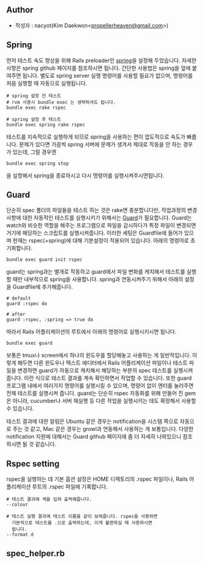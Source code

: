 ## Author
* 작성자 : nacyot(Kim Daekwon\<propellerheaven@gmail.com\>)

## Spring

먼저 테스트 속도 향상을 위해 Rails preloader인
[spring](https://github.com/jonleighton/spring)을 설정해 두었습니다.
자세한 사항은 spring github 페이지를 참조하시면 됩니다. 간단한
사용법은 spring을 앞에 붙여주면 됩니다. 별도로 spring server 실행
명령어를 사용할 필요가 없으며, 명령어를 처음 실행할 때 자동으로
실행됩니다.

```
# spring 설정 전 테스트
# rvm 사용시 bundle exec 는 생략하셔도 됩니다.
bundle exec rake rspec

# spring 설정 후 테스트
bundle exec spring rake rspec
```

테스트를 지속적으로 실행하게 되므로 spring을 사용하는 편이 압도적으로
속도가 빠릅니다. 문제가 있다면 가끔씩 spring 서버에 문제가 생겨서
제대로 작동을 안 하는 경우가 있는데, 그럴 경우엔

```
bundle exec spring stop
```

을 실항해서 spring을 종료하시고 다시 명령어를 실행시켜주시면됩니다.

## Guard

단순히 spec 폴더의 파일들을 테스트 하는 것은 rake면 충분합니다만,
작업과정의 변경사항에 대한 자동적인 테스트를 실행시키기 위해서는
[Guard](https://github.com/guard/guard)가 필요합니다. Guard는 watch와
비슷한 역할을 해주는 프로그램으로 파일을 감시하다가 특정 파일이
변경되면 거기에 해당하는 스크립트를 실행시켜줍니다. 이러한 세팅은
Guardfile에 들어가 있으며 현재는 rspec(+spring)에 대해 기본설정이
적용되어 있습니다. 아래의 명령어로 초기화합니다.

```
bundle exec guard init rspec
```

guard는 spring과는 별개로 작동하고 guard에서 파일 변화를 캐치해서
테스트를 실행할 때만 내부적으로 spring을 사용합니다. spring과
연동시켜주기 위해서 아래의 설정을 Guardfile에 추가해줍니다.

```
# default
guard :rspec do

# after
guard :rspec, :spring => true do
```

따라서 Rails 어플리케이션의 루트에서 아래의 명령어로 실행시키시면
됩니다.

```
bundle exec guard
```

보통은 tmux나 screen에서 하나의 윈도우를 할당해놓고 사용하는 게
일반적입니다. 이렇게 해두면 다른 윈도우나 텍스트 에디터에서 Rails
어플리케이션 파일이나 테스트 파일을 변경하면 guard가 자동으로 캐치해서
해당하는 부분의 spec 테스트를 실행시켜줍니다. 이런 식으로 테스트
결과를 계속 확인하면서 작업할 수 있습니다. 또한 guard 프로그램 내에서
여러가지 명령어를 실행시킬 수 있으며, 명령어 없이 엔터를 눌러주면 전체
테스트를 실행시켜 줍니다. guard는 단순히 rspec 자동화를 위해 만들어 진
gem은 아니라, cucumber나 서버 재실행 등 다른 작업을 실행시키는 데도
확장해서 사용할 수 있습니다.

테스트 결과에 대한 알림은 Ubuntu 같은 경우는 notification을 시스템
쪽으로 자동으로 주는 것 같고, Mac 같은 경우는 growl과 연동해서
사용하는 게 보통입니다. 다양한 notification 지원에 대해서는 Guard
github 페이지에 좀 더 자세히 나와있으니 참조하시면 될 것 같습니다.

## Rspec setting

rspec을 실행하는 데 기본 옵션 설정은 HOME 디렉토리의 .rspec 파일이나,
Rails 어플리케이션 루트의 .rspec 파일에 기록합니다.

```
# 테스트 결과에 색을 입혀 출력해줍니다.
--colour

# 테스트 실행 결과에 테스트 이름을 같이 보여줍니다. rspec을 사용하면
  기본적으로 테스트를 .으로 출력하는데, 이게 불편하실 때 사용하시면
  됩니다.
--format d
```

## spec_helper.rb
